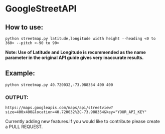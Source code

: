 # GoogleStreetAPI

## How to use:
```python streetmap.py latitude,longitude width height --heading <0 to 360> --pitch <-90 to 90>```

**Note: Use of Latitude and Longitude is recommended as the name parameter in the original API guide gives very inaccurate results.**

## Example:
```python streetmap.py 40.720032,-73.988354 400 400```

### OUTPUT:
```https://maps.googleapis.com/maps/api/streetview?size=400x400&location=40.720032%2C-73.988354&key="YOUR_API_KEY"```

Currently adding new features.If you would like to contribute please create a PULL REQUEST.
